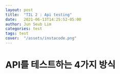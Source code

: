 ```yaml
---
layout: post
title:  "TIL 2 : Api testing"
date:   2021-06-13T14:25:52-05:00
author: Jun Seub Lim
categories: test
tags: test
cover:  "/assets/instacode.png"
---
```


# API를 테스트하는 4가지 방식